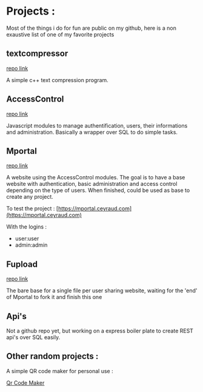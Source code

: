 
# Projects : 
Most of the things i do for fun are public on my github, here is a non exaustive list of one of my favorite projects

## textcompressor
[repo link](https://github.com/comeyrd/textcompressor)

A simple c++ text compression program.

## AccessControl
[repo link](https://github.com/comeyrd/Accesscontrol)

Javascript modules to manage authentification, users, their informations and administration.
Basically a wrapper over SQL to do simple tasks.

## Mportal
[repo link](https://github.com/comeyrd/MitiAuth-Portal)

A website using the AccessControl modules.
The goal is to have a base website with authentication, basic administration and access control depending on the type of users.
When finished, could be used as base to create any project.

To test the project : 
[https://mportal.ceyraud.com](https://mportal.ceyraud.com)


With the logins : 
- user:user
- admin:admin

## Fupload
[repo link](https://github.com/comeyrd/web-simplefile)

The bare base for a single file per user sharing website, waiting for the 'end' of Mportal to fork it and finish this one

## Api's

Not a github repo yet, but working on a express boiler plate to create REST api's over SQL easily.

## Other random projects : 

A simple QR code maker for personal use :

[Qr Code Maker](https://qr.ceyraud.com)


